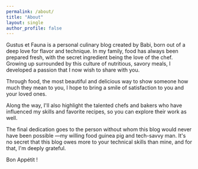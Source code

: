 ```yaml
---
permalink: /about/
title: "About"
layout: single
author_profile: false
---
```


Gustus et Fauna is a personal culinary blog created by Babi, born out of a deep love for flavor and technique. In my family, food has always been prepared fresh, with the secret ingredient being the love of the chef. Growing up surrounded by this culture of nutritious, savory meals, I developed a passion that I now wish to share with you.

Through food, the most beautiful and delicious way to show someone how much they mean to you, I hope to bring a smile of satisfaction to you and your loved ones.

Along the way, I'll also highlight the talented chefs and bakers who have influenced my skills and favorite recipes, so you can explore their work as well. 

The final dedication goes to the person without whom this blog would never have been possible —my willing food guinea pig and tech-savvy man. It's no secret that this blog owes more to your technical skills than mine, and for that, I'm deeply grateful.

Bon Appétit !